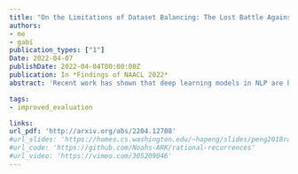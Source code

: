 ```yaml
---
title: "On the Limitations of Dataset Balancing: The Lost Battle Against Spurious Correlations"
authors:
- me
- gabi
publication_types: ["1"]
Date: 2022-04-07
publishDate: 2022-04-04T00:00:00Z
publication: In *Findings of NAACL 2022*
abstract: 'Recent work has shown that deep learning models in NLP are highly sensitive to low-level correlations between simple features and specific output labels, leading to overfitting and lack of generalization. To mitigate this problem, a common practice is to balance datasets by adding new instances or by filtering out "easy" instances (Sakaguchi et al., 2020), culminating in a recent proposal to eliminate single-word correlations altogether (Gardner et al., 2021). In this opinion paper, we identify that despite these efforts, increasingly-powerful models keep exploiting ever-smaller spurious correlations, and as a result even balancing all single-word features is insufficient for mitigating all of these correlations. In parallel, a truly balanced dataset may be bound to "throw the baby out with the bathwater" and miss important signal encoding common sense and world knowledge. We highlight several alternatives to dataset balancing, focusing on enhancing datasets with richer contexts, allowing models to abstain and interact with users, and turning from large-scale fine-tuning to zero- or few-shot setups.'

tags:
- improved_evaluation 

links:
url_pdf: 'http://arxiv.org/abs/2204.12708'
#url_slides: 'https://homes.cs.washington.edu/~hapeng/slides/peng2018rational.pdf'
#url_code: 'https://github.com/Noahs-ARK/rational-recurrences'
#url_video: 'https://vimeo.com/305209046'
---
```

